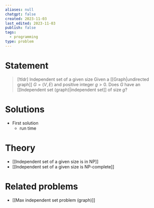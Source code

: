 ```yaml
---
aliases: null
chatgpt: false
created: 2023-11-03
last_edited: 2023-11-03
publish: false
tags:
  - programming
type: problem
---
```

# Statement

>[!tldr] Independent set of a given size
>Given a [[Graph|undirected graph]] $G = (V,E)$ and positive integer $g > 0$. Does $G$ have an [[Independent set (graph)|independent set]] of size $g$?

# Solutions

- First solution
	- run time

# Theory

- [[Independent set of a given size is in NP]]
- [[Independent set of a given size is NP-complete]]

# Related problems

- [[Max independent set problem (graph)]]
